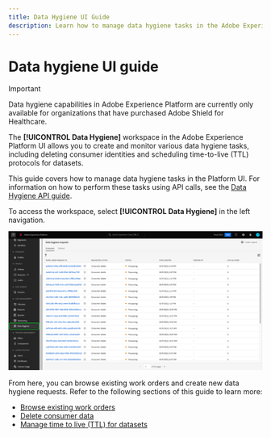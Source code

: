 ```yaml
---
title: Data Hygiene UI Guide
description: Learn how to manage data hygiene tasks in the Adobe Experience Platform user interface.
---
```

# Data hygiene UI guide

>[!IMPORTANT]
>
>Data hygiene capabilities in Adobe Experience Platform are currently only available for organizations that have purchased Adobe Shield for Healthcare.

The **[!UICONTROL Data Hygiene]** workspace in the Adobe Experience Platform UI allows you to create and monitor various data hygiene tasks, including deleting consumer identities and scheduling time-to-live (TTL) protocols for datasets.

This guide covers how to manage data hygiene tasks in the Platform UI. For information on how to perform these tasks using API calls, see the [Data Hygiene API guide](../api/overview.md).

To access the workspace, select **[!UICONTROL Data Hygiene]** in the left navigation.

![Image showing the [!UICONTROL Data Hygiene] workspace in the Platform UI](../images/ui/overview/home.png)

From here, you can browse existing work orders and create new data hygiene requests. Refer to the following sections of this guide to learn more:

* [Browse existing work orders](./browse.md)
* [Delete consumer data](./delete-consumer.md)
* [Manage time to live (TTL) for datasets](./ttl.md)
